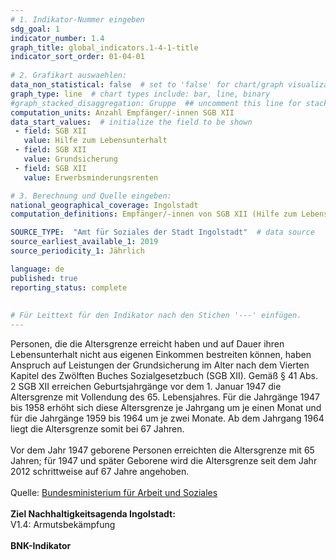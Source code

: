 ```yaml
---
# 1. Indikator-Nummer eingeben 
sdg_goal: 1 
indicator_number: 1.4
graph_title: global_indicators.1-4-1-title
indicator_sort_order: 01-04-01
 
# 2. Grafikart auswaehlen: 
data_non_statistical: false  # set to 'false' for chart/graph visualization 
graph_type: line  # chart types include: bar, line, binary 
#graph_stacked_disaggregation: Gruppe  ## uncomment this line for stacked bars. eplace 'Geschlecht' with the field of aggregation. 
computation_units: Anzahl Empfänger/-innen SGB XII
data_start_values:  # initialize the field to be shown  
 - field: SGB XII 
   value: Hilfe zum Lebensunterhalt
 - field: SGB XII 
   value: Grundsicherung
 - field: SGB XII 
   value: Erwerbsminderungsrenten

# 3. Berechnung und Quelle eingeben: 
national_geographical_coverage: Ingolstadt 
computation_definitions: Empfänger/-innen von SGB XII (Hilfe zum Lebensunterhalt, Grundsicherung, Erwerbsminderungsrenten)

SOURCE_TYPE:  "Amt für Soziales der Stadt Ingolstadt"  # data source
source_earliest_available_1: 2019
source_periodicity_1: Jährlich

language: de   
published: true 
reporting_status: complete
 
 
# Für Leittext für den Indikator nach den Stichen '---' einfügen. 
---
```

Personen, die die Altersgrenze erreicht haben und auf Dauer ihren Lebensunterhalt nicht aus eigenen Einkommen bestreiten können, haben Anspruch auf Leistungen der Grundsicherung im Alter nach dem Vierten Kapitel des Zwölften Buches Sozialgesetzbuch (SGB XII). Gemäß § 41 Abs. 2 SGB XII erreichen Geburtsjahrgänge vor dem 1. Januar 1947 die Altersgrenze mit Vollendung des 65. Lebensjahres. Für die Jahrgänge 1947 bis 1958 erhöht sich diese Altersgrenze je Jahrgang um je einen Monat und für die Jahrgänge 1959 bis 1964 um je zwei Monate. Ab dem Jahrgang 1964 liegt die Altersgrenze somit bei 67 Jahren.<br>
<br>
Vor dem Jahr 1947 geborene Personen erreichten die Altersgrenze mit 65 Jahren; für 1947 und später Geborene wird die Altersgrenze seit dem Jahr 2012 schrittweise auf 67 Jahre angehoben.<br>
<br>
Quelle: <a href="https://www.bmas.de/DE/Soziales/Rente-und-Altersvorsorge/Fakten-zur-Rente/Grundsicherung-im-Alter/grundsicherung-im-alter.html#:~:text=Grundsicherung%20im%20Alter%20erhalten%20alle,Einkommen%20von%20unter%20400%20Euro.">Bundesministerium für Arbeit und Soziales</a><br>
<br>
<b>Ziel Nachhaltigkeitsagenda Ingolstadt:</b><br>
V1.4: Armutsbekämpfung<br>
<br>
<b>BNK-Indikator</b>
